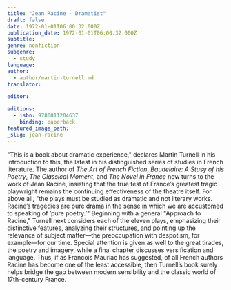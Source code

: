 ```yaml
---
title: "Jean Racine - Dramatist"
draft: false
date: 1972-01-01T06:00:32.000Z
publication_date: 1972-01-01T06:00:32.000Z
subtitle:
genre: nonfiction
subgenre:
  - study
language:
author:
  - author/martin-turnell.md
translator:

editor:

editions:
  - isbn: 9780811204637
    binding: paperback
featured_image_path:
_slug: jean-racine
---
```


"This is a book about dramatic experience," declares Martin Turnell in his introduction to this, the latest in his distinguished series of studies in French literature. The author of _The Art of French Fiction_, _Baudelaire: A Stusy of his Poetry_, _The Classical Moment_, and _The Novel in France_ now turns to the work of Jean Racine, insisting that the true test of France’s greatest tragic playwright remains the continuing effectiveness of the theatre itself. For above all, "the plays must be studied as dramatic and not literary works. Racine’s tragedies are pure drama in the sense in which we are accustomed to speaking of ’pure poetry.’" Beginning with a general "Approach to Racine," Turnell next considers each of the eleven plays, emphasizing their distinctive features, analyzing their structures, and pointing up the relevance of subject matter—the preoccupation with despotism, for example—for our time. Special attention is given as well to the great tirades, the poetry and imagery, while a final chapter discusses versification and language. Thus, if as Francois Mauriac has suggested, of all French authors Racine has become one of the least accessible, then Turnell’s book surely helps bridge the gap between modern sensibility and the classic world of 17th-century France.

